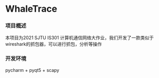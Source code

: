 # WhaleTrace

### 项目概述

本项目为2021 SJTU IS301 计算机通信网络大作业，我们开发了一款类似于wireshark的抓包器，可以进行抓包，分析等操作

### 开发环境

pycharm + pyqt5 + scapy
